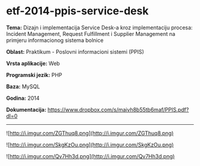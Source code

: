 # etf-2014-ppis-service-desk

**Tema:** Dizajn i implementacija Service Desk-a kroz implementaciju
procesa: Incident Management, Request Fulfillment i Supplier
Management na primjeru informacionog sistema bolnice

**Oblast:** Praktikum - Poslovni informacioni sistemi (PPIS)

**Vrsta aplikacije:** Web

**Programski jezik:** PHP

**Baza:** MySQL

**Godina:** 2014

**Dokumentacija:** https://www.dropbox.com/s/maivh8b55tb6maf/PPIS.pdf?dl=0


---


![http://i.imgur.com/ZGThuq8.png](http://i.imgur.com/ZGThuq8.png)


![http://i.imgur.com/SkgKzOu.png](http://i.imgur.com/SkgKzOu.png)


![http://i.imgur.com/Qv7Hh3d.png](http://i.imgur.com/Qv7Hh3d.png)
